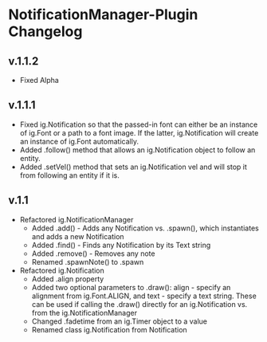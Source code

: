 # NotificationManager-Plugin Changelog

## v.1.1.2

- Fixed Alpha

## v.1.1.1

- Fixed ig.Notification so that the passed-in font can either be an instance of ig.Font or a path to a font image. If the latter, ig.Notification will create an instance of ig.Font automatically.
- Added .follow() method that allows an ig.Notification object to follow an entity.
- Added .setVel() method that sets an ig.Notification vel and will stop it from following an entity if it is.

## v.1.1

- Refactored ig.NotificationManager
	- Added .add() - Adds any Notification vs. .spawn(), which instantiates and adds a new Notification
	- Added .find() - Finds any Notification by its Text string
	- Added .remove() - Removes any note
	- Renamed .spawnNote() to .spawn
- Refactored ig.Notification
	- Added .align property
	- Added two optional parameters to .draw(): align - specify an alignment from ig.Font.ALIGN, and text - specify a text string. These can be used if calling the .draw() directly for an ig.Notification vs. from the ig.NotificationManager
	- Changed .fadetime from an ig.Timer object to a value
	- Renamed class ig.Notification from Notification